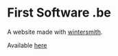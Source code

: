 
# First Software .be

A website made with [wintersmith](https://github.com/jnordberg/wintersmith).

Available [here](http://www.firstsoftware.be)
